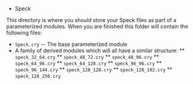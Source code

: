 * Speck

This directory is where you should store your Speck files as part of a
parameterized modules. When you are finished this folder will contain the
following files:

* `Speck.cry` -- The base parameterized module
* A family of derived modules which will all have a similar structure:
** `speck_32_64.cry`
** `speck_48_72.cry`
** `speck_48_96.cry`
** `speck_64_96.cry`
** `speck_64_128.cry`
** `speck_96_96.cry`
** `speck_96_144.cry`
** `speck_128_128.cry`
** `speck_128_192.cry`
** `speck_128_256.cry`